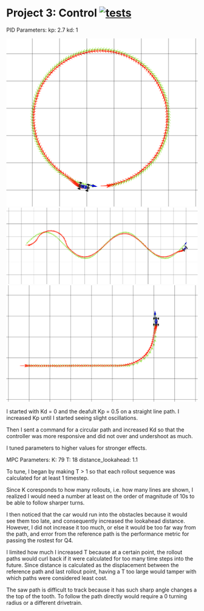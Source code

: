 # Project 3: Control [![tests](../../../badges/submit-proj3/pipeline.svg)](../../../pipelines/submit-proj3/latest)

PID Parameters:
  kp: 2.7
  kd: 1

![circle](circle.png)
![wave](wave.png)
![left_turn](left_turn.png)

I started with Kd = 0 and the deafult Kp = 0.5 on a straight line path. I increased Kp until I started seeing slight oscillations.

Then I sent a command for a circular path and increased Kd so that the controller was more responsive and did not over and undershoot as much. 

I tuned parameters to higher values for stronger effects.



MPC Parameters:
  K: 79
  T: 18
  distance_lookahead: 1.1

To tune, I began by making T > 1 so that each rollout sequence was calculated for at least 1 timestep.

Since K coresponds to how many rollouts, i.e. how many lines are shown, I realized I would need a number at least on the order of magnitude of 10s to be able to follow sharper turns.

I then noticed that the car would run into the obstacles because it would see them too late, and consequently increased the lookahead distance. However, I did not increase it too much, or else it would be too far way from the path, and error from the reference path is the performance metric for passing the rostest for Q4.

I limited how much I increased T because at a certain point, the rollout paths would curl back if it were calculated for too many time steps into the future. Since distance is calculated as the displacement between the reference path and last rollout point, having a T too large would tamper with which paths were considered least cost.

The saw path is difficult to track because it has such sharp angle changes a the top of the tooth. To follow the path directly would require a 0 turning radius or a different drivetrain.